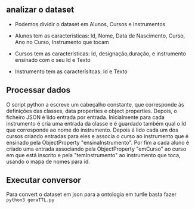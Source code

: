 
## analizar o dataset

- Podemos dividir o dataset em Alunos, Cursos e Instrumentos

- Alunos tem as características: Id, Nome, Data de Nascimento, Curso, Ano no Curso, Instrumento que tocam 
- Cursos tem as características: Id, designação,duração,
e instrumento ensinado com o seu Id e Texto
- Instrumento tem as caracterísitcas: Id e Texto


## Processar dados

O script python a escreve um cabeçalho constante, que corresponde às definições das classes, data properties e object properties. Depois, o ficheiro JSON é lido entrada por entrada. 
Inicialmente para cada instrumento é cria uma entrada da classe e é guardado também qual o Id que corresponde ao nome do instrumento. 
Depois é lido cada um dos cursos criando entradas para eles e associa o curso ao instrumento que é ensinado pela ObjectProperty "ensinaInstrumento".
Por fim a cada aluno é criado uma entrada associando pela ObjectProperty "emCurso" ao curso em que está inscrito e pela "temInstrumento" ao instrumento que toca, usando o mapa de nomes para id.

## Executar conversor
Para convert o dataset em json para a ontologia em turtle basta fazer ``` python3 geraTTL.py ``` 

